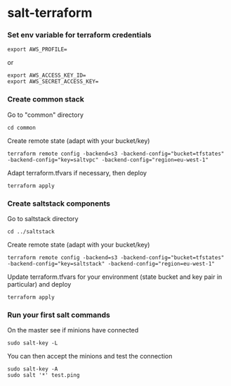 # salt-terraform

### Set env variable for terraform credentials
```
export AWS_PROFILE=
```
or
```
export AWS_ACCESS_KEY_ID=
export AWS_SECRET_ACCESS_KEY=
```
### Create common stack
Go to "common" directory
```
cd common
```
Create remote state (adapt with your bucket/key)
```
terraform remote config -backend=s3 -backend-config="bucket=tfstates" -backend-config="key=saltvpc" -backend-config="region=eu-west-1"
```
Adapt terraform.tfvars if necessary, then deploy
```
terraform apply
```
### Create saltstack components
Go to saltstack directory
```
cd ../saltstack
```
Create remote state (adapt with your bucket/key)
```
terraform remote config -backend=s3 -backend-config="bucket=tfstates" -backend-config="key=saltstack" -backend-config="region=eu-west-1"
```
Update terraform.tfvars for your environment (state bucket and key pair in particular) and deploy
```
terraform apply
```
### Run your first salt commands
On the master see if minions have connected
```
sudo salt-key -L
```
You can then accept the minions and test the connection
```
sudo salt-key -A
sudo salt '*' test.ping
```
